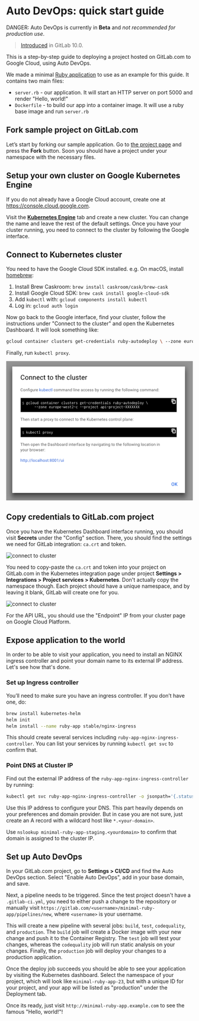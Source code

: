 # Auto DevOps: quick start guide

DANGER: Auto DevOps is currently in **Beta** and _not recommended for production use_.

> [Introduced][ce-37115] in GitLab 10.0.

This is a step-by-step guide to deploying a project hosted on GitLab.com to
Google Cloud, using Auto DevOps.

We made a minimal [Ruby
application](https://gitlab.com/auto-devops-examples/minimal-ruby-app) to use
as an example for this guide. It contains two main files:

* `server.rb` - our application. It will start an HTTP server on port 5000 and
  render "Hello, world!"
* `Dockerfile` - to build our app into a container image. It will use a ruby
  base image and run `server.rb`

## Fork sample project on GitLab.com

Let’s start by forking our sample application. Go to [the project
page](https://gitlab.com/auto-devops-examples/minimal-ruby-app) and press the
**Fork** button. Soon you should have a project under your namespace with the
necessary files.

## Setup your own cluster on Google Kubernetes Engine

If you do not already have a Google Cloud account, create one at
https://console.cloud.google.com.

Visit the [**Kubernetes Engine**](https://console.cloud.google.com/kubernetes/list)
tab and create a new cluster. You can change the name and leave the rest of the
default settings. Once you have your cluster running, you need to connect to the
cluster by following the Google interface.

## Connect to Kubernetes cluster

You need to have the Google Cloud SDK installed. e.g.
On macOS, install [homebrew](https://brew.sh):

1. Install Brew Caskroom: `brew install caskroom/cask/brew-cask`
2. Install Google Cloud SDK: `brew cask install google-cloud-sdk`
3. Add `kubectl` with: `gcloud components install kubectl`
4. Log in: `gcloud auth login`

Now go back to the Google interface, find your cluster, follow the instructions
under "Connect to the cluster" and open the Kubernetes Dashboard. It will look
something like:

```sh
gcloud container clusters get-credentials ruby-autodeploy \ --zone europe-west2-c --project api-project-XXXXXXX
```

Finally, run `kubectl proxy`.

![connect to cluster](img/guide_connect_cluster.png)

## Copy credentials to GitLab.com project

Once you have the Kubernetes Dashboard interface running, you should visit
**Secrets** under the  "Config" section. There, you should find the settings we
need for GitLab integration: `ca.crt` and token.

![connect to cluster](img/guide_secret.png)

You need to copy-paste the `ca.crt` and token into your project on GitLab.com in
the Kubernetes integration page under project
**Settings > Integrations > Project services > Kubernetes**. Don't actually copy
the namespace though. Each project should have a unique namespace, and by leaving
it blank, GitLab will create one for you.

![connect to cluster](img/guide_integration.png)

For the API URL, you should use the "Endpoint" IP from your cluster page on
Google Cloud Platform.

## Expose application to the world

In order to be able to visit your application, you need to install an NGINX
ingress controller and point your domain name to its external IP address. Let's
see how that's done.

### Set up Ingress controller

You’ll need to make sure you have an ingress controller. If you don’t have one, do:

```sh
brew install kubernetes-helm
helm init
helm install --name ruby-app stable/nginx-ingress
```

This should create several services including `ruby-app-nginx-ingress-controller`.
You can list your services by running `kubectl get svc` to confirm that.

### Point DNS at Cluster IP

Find out the external IP address of the `ruby-app-nginx-ingress-controller` by
running:

```sh
kubectl get svc ruby-app-nginx-ingress-controller -o jsonpath='{.status.loadBalancer.ingress[0].ip}'
```

Use this IP address to configure your DNS. This part heavily depends on your
preferences and domain provider. But in case you are not sure, just create an
A record with a wildcard host like `*.<your-domain>`.

Use `nslookup minimal-ruby-app-staging.<yourdomain>` to confirm that domain is
assigned to the cluster IP.

## Set up Auto DevOps

In your GitLab.com project, go to **Settings > CI/CD** and find the Auto DevOps
section. Select "Enable Auto DevOps", add in your base domain, and save.

Next, a pipeline needs to be triggered. Since the test project doesn't have a
`.gitlab-ci.yml`, you need to either push a change to the repository or
manually visit `https://gitlab.com/<username>/minimal-ruby-app/pipelines/new`,
where `<username>` is your username.

This will create a new pipeline with several jobs: `build`, `test`, `codequality`,
and `production`. The `build` job will create a Docker image with your new
change and push it to the Container Registry. The `test` job will test your
changes, whereas the `codequality` job will run static analysis on your changes.
Finally, the `production` job will deploy your changes to a production application.

Once the deploy job succeeds you should be able to see your application by
visiting the Kubernetes dashboard. Select the namespace of your project, which
will look like `minimal-ruby-app-23`, but with a unique ID for your project,
and your app will be listed as "production" under the Deployment tab.

Once its ready, just visit `http://minimal-ruby-app.example.com` to see the
famous "Hello, world!"!

[ce-37115]: https://gitlab.com/gitlab-org/gitlab-ce/issues/37115
